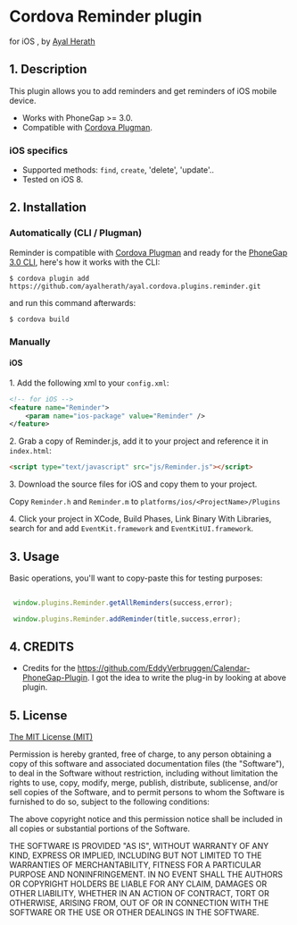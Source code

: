# Cordova Reminder plugin 

for iOS , by [Ayal Herath](ayalherath@gmail.com)


## 1. Description

This plugin allows you to add reminders and get reminders of iOS mobile device.

* Works with PhoneGap >= 3.0.
* Compatible with [Cordova Plugman](https://github.com/apache/cordova-plugman).


### iOS specifics
* Supported methods: `find`, `create`, 'delete', 'update'..
* Tested on iOS 8.

## 2. Installation

### Automatically (CLI / Plugman)
Reminder is compatible with [Cordova Plugman](https://github.com/apache/cordova-plugman) and ready for the [PhoneGap 3.0 CLI](http://docs.phonegap.com/en/3.0.0/guide_cli_index.md.html#The%20Command-line%20Interface_add_features), here's how it works with the CLI:

```
$ cordova plugin add https://github.com/ayalherath/ayal.cordova.plugins.reminder.git
```
and run this command afterwards:
```
$ cordova build
```

### Manually

#### iOS

1\. Add the following xml to your `config.xml`:
```xml
<!-- for iOS -->
<feature name="Reminder">
	<param name="ios-package" value="Reminder" />
</feature>
```

2\. Grab a copy of Reminder.js, add it to your project and reference it in `index.html`:
```html
<script type="text/javascript" src="js/Reminder.js"></script>
```

3\. Download the source files for iOS and copy them to your project.

Copy `Reminder.h` and `Reminder.m` to `platforms/ios/<ProjectName>/Plugins`

4\. Click your project in XCode, Build Phases, Link Binary With Libraries, search for and add `EventKit.framework` and `EventKitUI.framework`.


## 3. Usage

Basic operations, you'll want to copy-paste this for testing purposes:

```javascript
  
 window.plugins.Reminder.getAllReminders(success,error);

 window.plugins.Reminder.addReminder(title,success,error);


```

## 4. CREDITS ##


* Credits for the https://github.com/EddyVerbruggen/Calendar-PhoneGap-Plugin.
  I got the idea to write the plug-in by looking at above plugin.


## 5. License

[The MIT License (MIT)](http://www.opensource.org/licenses/mit-license.html)

Permission is hereby granted, free of charge, to any person obtaining a copy
of this software and associated documentation files (the "Software"), to deal
in the Software without restriction, including without limitation the rights
to use, copy, modify, merge, publish, distribute, sublicense, and/or sell
copies of the Software, and to permit persons to whom the Software is
furnished to do so, subject to the following conditions:

The above copyright notice and this permission notice shall be included in
all copies or substantial portions of the Software.

THE SOFTWARE IS PROVIDED "AS IS", WITHOUT WARRANTY OF ANY KIND, EXPRESS OR
IMPLIED, INCLUDING BUT NOT LIMITED TO THE WARRANTIES OF MERCHANTABILITY,
FITNESS FOR A PARTICULAR PURPOSE AND NONINFRINGEMENT. IN NO EVENT SHALL THE
AUTHORS OR COPYRIGHT HOLDERS BE LIABLE FOR ANY CLAIM, DAMAGES OR OTHER
LIABILITY, WHETHER IN AN ACTION OF CONTRACT, TORT OR OTHERWISE, ARISING FROM,
OUT OF OR IN CONNECTION WITH THE SOFTWARE OR THE USE OR OTHER DEALINGS IN
THE SOFTWARE.
